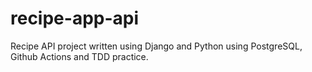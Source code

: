 # recipe-app-api
Recipe API project written using Django and Python using PostgreSQL, Github Actions and TDD practice.

